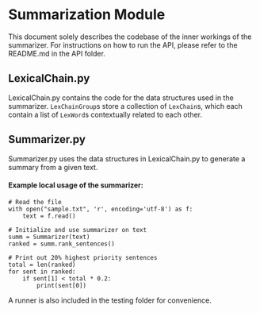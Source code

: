 # Summarization Module
This document solely describes the codebase of the inner workings of the summarizer. For instructions on how to run
the API, please refer to the README.md in the API folder.

## LexicalChain.py
LexicalChain.py contains the code for the data structures used in the summarizer. `LexChainGroup`s store a collection
of `LexChain`s, which each contain a list of `LexWord`s contextually related to each other.

## Summarizer.py
Summarizer.py uses the data structures in LexicalChain.py to generate a summary from a given text.

#### Example local usage of the summarizer:
    # Read the file
    with open("sample.txt", 'r', encoding='utf-8') as f:
        text = f.read()

    # Initialize and use summarizer on text
    summ = Summarizer(text)
    ranked = summ.rank_sentences()

    # Print out 20% highest priority sentences
    total = len(ranked)
    for sent in ranked:
        if sent[1] < total * 0.2:
            print(sent[0])

A runner is also included in the testing folder for convenience.